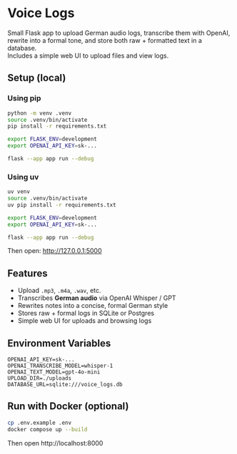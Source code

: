 # Voice Logs

Small Flask app to upload German audio logs, transcribe them with OpenAI, rewrite into a formal tone, and store both raw + formatted text in a database.  
Includes a simple web UI to upload files and view logs.

## Setup (local)

### Using pip

```bash
python -m venv .venv
source .venv/bin/activate
pip install -r requirements.txt

export FLASK_ENV=development
export OPENAI_API_KEY=sk-...

flask --app app run --debug
```

### Using uv

```bash
uv venv
source .venv/bin/activate
uv pip install -r requirements.txt

export FLASK_ENV=development
export OPENAI_API_KEY=sk-...

flask --app app run --debug
```

Then open: http://127.0.0.1:5000

## Features
- Upload `.mp3`, `.m4a`, `.wav`, etc.
- Transcribes **German audio** via OpenAI Whisper / GPT
- Rewrites notes into a concise, formal German style
- Stores raw + formal logs in SQLite or Postgres
- Simple web UI for uploads and browsing logs

## Environment Variables
```env
OPENAI_API_KEY=sk-...
OPENAI_TRANSCRIBE_MODEL=whisper-1
OPENAI_TEXT_MODEL=gpt-4o-mini
UPLOAD_DIR=./uploads
DATABASE_URL=sqlite:///voice_logs.db
```

## Run with Docker (optional)
```bash
cp .env.example .env
docker compose up --build
```
Then open http://localhost:8000

